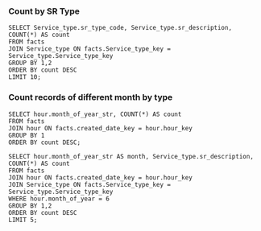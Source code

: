 ### Count by SR Type
    SELECT Service_type.sr_type_code, Service_type.sr_description, COUNT(*) AS count
    FROM facts
    JOIN Service_type ON facts.Service_type_key = Service_type.Service_type_key
    GROUP BY 1,2
    ORDER BY count DESC
    LIMIT 10;

### Count records of different month by type
    SELECT hour.month_of_year_str, COUNT(*) AS count
    FROM facts
    JOIN hour ON facts.created_date_key = hour.hour_key
    GROUP BY 1
    ORDER BY count DESC;

    SELECT hour.month_of_year_str AS month, Service_type.sr_description, COUNT(*) AS count
    FROM facts
    JOIN hour ON facts.created_date_key = hour.hour_key
    JOIN Service_type ON facts.Service_type_key = Service_type.Service_type_key
    WHERE hour.month_of_year = 6
    GROUP BY 1,2
    ORDER BY count DESC
    LIMIT 5;
